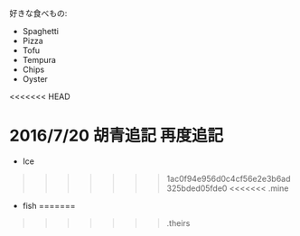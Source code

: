 ﻿好きな食べもの:
* Spaghetti
* Pizza
* Tofu
* Tempura
* Chips
* Oyster

<<<<<<< HEAD

2016/7/20 胡青追記
再度追記
=======
* Ice  
>>>>>>> 1ac0f94e956d0c4cf56e2e3b6ad325bded05fde0
<<<<<<< .mine

* fish
=======


>>>>>>> .theirs
